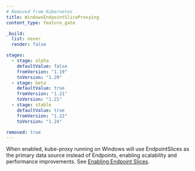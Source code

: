 ```yaml
---
# Removed from Kubernetes
title: WindowsEndpointSliceProxying
content_type: feature_gate

_build:
  list: never
  render: false

stages:
  - stage: alpha 
    defaultValue: false
    fromVersion: "1.19"
    toVersion: "1.20"
  - stage: beta 
    defaultValue: true
    fromVersion: "1.21"
    toVersion: "1.21"
  - stage: stable
    defaultValue: true
    fromVersion: "1.22"
    toVersion: "1.24"

removed: true
---
```

When enabled, kube-proxy running on Windows will use
EndpointSlices as the primary data source instead of Endpoints, enabling scalability and
performance improvements. See
[Enabling Endpoint Slices](/docs/concepts/services-networking/endpoint-slices/).
